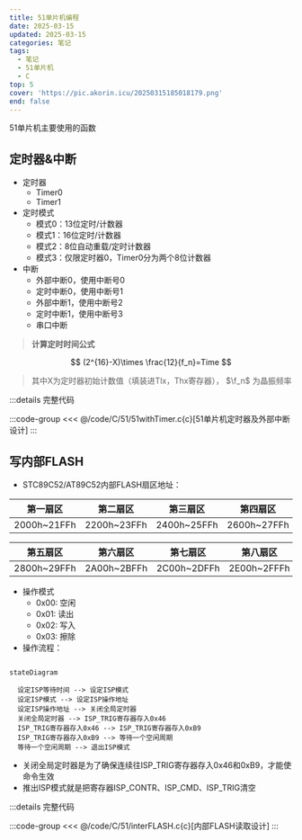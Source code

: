```yaml
---
title: 51单片机编程
date: 2025-03-15
updated: 2025-03-15
categories: 笔记
tags:
  - 笔记
  - 51单片机
  - C
top: 5
cover: 'https://pic.akorin.icu/20250315185018179.png'
end: false
---
```


51单片机主要使用的函数
 
<!-- more -->

## 定时器&中断
- 定时器
  - Timer0
  - Timer1
- 定时模式
  - 模式0：13位定时/计数器
  - 模式1：16位定时/计数器
  - 模式2：8位自动重载/定时计数器
  - 模式3：仅限定时器0，Timer0分为两个8位计数器
- 中断
  - 外部中断0，使用中断号0
  - 定时中断0，使用中断号1
  - 外部中断1，使用中断号2
  - 定时中断1，使用中断号3
  - 串口中断

> **计算定时时间公式**

$$
(2^{16}-X)\times \frac{12}{f_n}=Time
$$

> 其中X为定时器初始计数值（填装进Tlx，Thx寄存器）， $\f_n$ 为晶振频率

:::details 完整代码

:::code-group
<<< @/code/C/51/51withTimer.c{c}[51单片机定时器及外部中断设计]
:::

## 写内部FLASH

- STC89C52/AT89C52内部FLASH扇区地址：

| 第一扇区    | 第二扇区    | 第三扇区    | 第四扇区    |
| ----------- | ----------- | ----------- | ----------- |
| 2000h~21FFh | 2200h~23FFh | 2400h~25FFh | 2600h~27FFh |

| 第五扇区    | 第六扇区    | 第七扇区    | 第八扇区    |
| ----------- | ----------- | ----------- | --------    |
| 2800h~29FFh | 2A00h~2BFFh | 2C00h~2DFFh | 2E00h~2FFFh |

- 操作模式
  - 0x00: 空闲
  - 0x01: 读出
  - 0x02: 写入
  - 0x03: 擦除
- 操作流程：

```mermaid

stateDiagram

  设定ISP等待时间 --> 设定ISP模式 
  设定ISP模式 --> 设定ISP操作地址 
  设定ISP操作地址 --> 关闭全局定时器 
  关闭全局定时器 --> ISP_TRIG寄存器存入0x46 
  ISP_TRIG寄存器存入0x46 --> ISP_TRIG寄存器存入0xB9 
  ISP_TRIG寄存器存入0xB9 --> 等待一个空闲周期 
  等待一个空闲周期 --> 退出ISP模式

```

  - 关闭全局定时器是为了确保连续往ISP_TRIG寄存器存入0x46和0xB9，才能使命令生效
  - 推出ISP模式就是把寄存器ISP_CONTR、ISP_CMD、ISP_TRIG清空

:::details 完整代码

:::code-group
<<< @/code/C/51/interFLASH.c{c}[内部FLASH读取设计]
:::